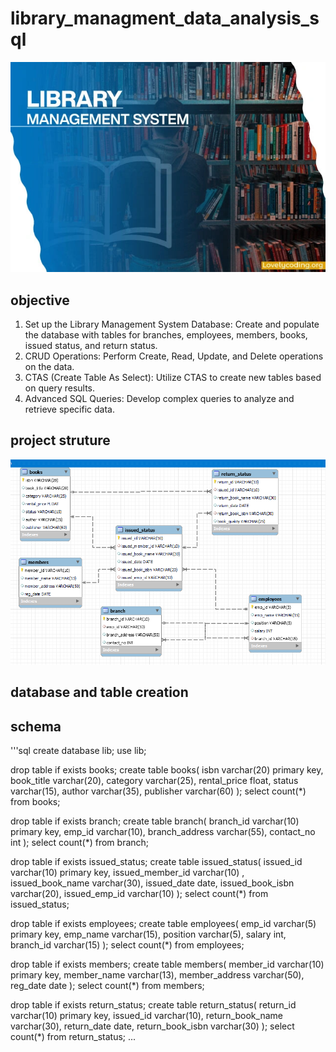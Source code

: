 # library_managment_data_analysis_sql
![library management data analysis](https://github.com/SunilKhandale/library_managment_data_analysis_sql/blob/main/66982lms.webp)

## objective 
1. Set up the Library Management System Database: Create and populate the database with tables for branches, employees, members, books, issued status, and return status.
2. CRUD Operations: Perform Create, Read, Update, and Delete operations on the data.
3. CTAS (Create Table As Select): Utilize CTAS to create new tables based on query results.
4. Advanced SQL Queries: Develop complex queries to analyze and retrieve specific data.

## project struture
![library er diagram](https://github.com/SunilKhandale/library_managment_data_analysis_sql/blob/main/Screenshot%20(48).png)
## database and table creation

## schema
'''sql
create database lib;
use lib;

drop table if exists books;
create table books(
 isbn varchar(20) primary key,
 book_title varchar(20),
 category varchar(25),
 rental_price float,
 status varchar(15),
 author varchar(35),
 publisher varchar(60)
);
select count(*) from books;

drop table if exists branch;
create table branch(
branch_id varchar(10) primary key,
	emp_id varchar(10),
	branch_address varchar(55),
	contact_no int
);
select count(*) from branch;


drop table if exists issued_status;
create table issued_status(
issued_id varchar(10) primary key, 
	issued_member_id varchar(10) ,
	issued_book_name varchar(30),
	issued_date date,
	issued_book_isbn varchar(20),
	issued_emp_id varchar(10)
);
select count(*) from issued_status;

drop table if exists employees;
create table employees(
emp_id varchar(5) primary key,
	emp_name varchar(15),
	position varchar(5),
	salary int,
	branch_id varchar(15)
);
select count(*) from employees;

drop table if exists members;
create table members(
member_id varchar(10) primary key,
member_name	varchar(13),
member_address varchar(50),
reg_date date
);
select count(*) from members;

drop table if exists return_status;
create table return_status(
return_id varchar(10) primary key,
issued_id varchar(10),
return_book_name varchar(30),
return_date date,
return_book_isbn varchar(30)
);
select count(*) from return_status;
...
